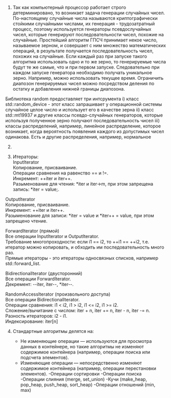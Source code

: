 1. Так как компьютерный процессор работает строго детерминировано, то возникает задача генерации случайных
чисел. По-настоящему случайные числа называются криптографически стойкими случайными числами, их генерация -
трудозатратный процесс, поэтому используется генераторы псевдослучайных чисел, которые генерируют последовательности
чисел, похожие на случайные. Простейший алгоритм ГПСЧ принимает некое число, называемое зерном, и совершает с ним множество математических
операций, в результате получается последовательность чисел, похожих на случайные. Если каждый раз при запуске
такого алгоритма использовать одно и то же зерно, то генерируемые числа будут те же самые, что и при первом
запуске. Следовательно при каждом запуске генератора необходимо получать уникальное зерно. Например, можно использовать 
текущее время. Ограничить диапозон генерируемых чисел можно посредством деления по остатку и добавления нижней границы
диапозона.<br/>

Библиотека random предоставляет три интсрумента
i) класс std::random_device - этот класс запрашивает у операционной системы случайное целое число и использует его
в качестве зерна
ii) класс std::mt19937 и другие классы псевдо-случайных генераторов, которые используя полученное зерно получают
последовательность чисел
iii) классы распределений, например, линейное распределение, которое возникает, когда вероятность появления каждого из допустимых
чисел одинакова. Есть и другие распределения, например, нормальное

2.

3) Итераторы: <br/>
InputIterator<br/>
Копирование, присваивание.<br/>
Операции сравнения на равенство == и !=.<br/>
Инкремент: ++iter и iter++.<br/>
Разыменование для чтения: *iter и iter->m, при этом запрещена запись: *iter = value;.<br/>

OutputIterator<br/>
Копирование, присваивание.<br/>
Инкремент: ++iter и iter++.<br/>
Разыменование для записи: *iter = value и *iter++ = value, при этом запрещено чтение.<br/>

ForwardIterator (прямой)<br/>
Все операции InputIterator и OutputIterator.<br/>
Требование многопроходности: если i1 == i2, то ++i1 == ++i2, т.е. итератор можно копировать, и обходить им последовательность много раз.<br/>
Прямые итераторы - это итераторы односвязных списков, например std::forward_list.<br/>

BidirectionalIterator (двусторонний)<br/>
Все операции ForwardIterator.<br/>
Декремент: --iter, iter--, *iter--.<br/>

RandomAccessIterator (произвольного доступа)<br/>
Все операции BidirectionalIterator.<br/>
Операции сравнения: i1 < i2, i1 > i2, i1 <= i2, i1 >= i2.<br/>
Сложение/вычитание с числом: iter + n, iter += n, iter - n, iter -= n.<br/>
Разность итераторов: i2 - i1.<br/>
Индексирование: iter[n]<br/>



4. Стандартные алгоритмы делятся на:<br/>

   - Не изменяющие операции — используются для просмотра данных в контейнере, но такие алгоритмы не изменяют содержимое контейнера (например, операции поиска или подсчета элементов).<br/>
   - Изменяющие операции — непосредственно изменяют содержимое контейнера (например, операции перестановки элементов).
   -Операции сортировки
   -Операции поиска
   -Операции слияния (merge, set_union)
   -Кучи (make_heap, pop_heap, push_heap, sort_heap)
   -Операции отношений (min, max)

 
